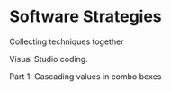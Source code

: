 # Software Strategies
Collecting techniques together

Visual Studio coding.

Part 1: Cascading values in combo boxes
